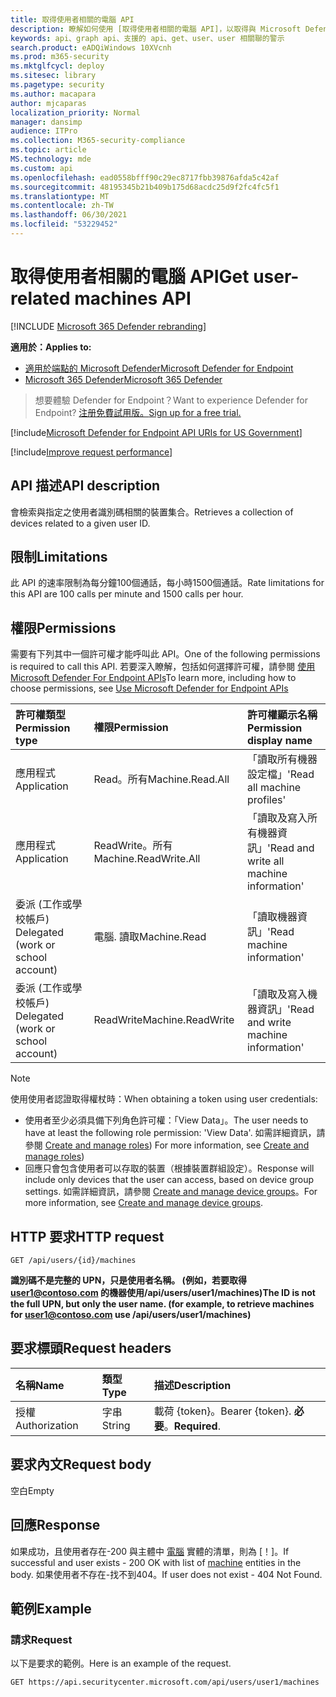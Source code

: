 ```yaml
---
title: 取得使用者相關的電腦 API
description: 瞭解如何使用 [取得使用者相關的電腦 API]，以取得與 Microsoft Defender for Endpoint 中的使用者識別碼相關的裝置集合。
keywords: api、graph api、支援的 api、get、user、user 相關聯的警示
search.product: eADQiWindows 10XVcnh
ms.prod: m365-security
ms.mktglfcycl: deploy
ms.sitesec: library
ms.pagetype: security
ms.author: macapara
author: mjcaparas
localization_priority: Normal
manager: dansimp
audience: ITPro
ms.collection: M365-security-compliance
ms.topic: article
MS.technology: mde
ms.custom: api
ms.openlocfilehash: ead0558bfff90c29ec8717fbb39876afda5c42af
ms.sourcegitcommit: 48195345b21b409b175d68acdc25d9f2fc4fc5f1
ms.translationtype: MT
ms.contentlocale: zh-TW
ms.lasthandoff: 06/30/2021
ms.locfileid: "53229452"
---
```

# <a name="get-user-related-machines-api"></a><span data-ttu-id="2f51e-104">取得使用者相關的電腦 API</span><span class="sxs-lookup"><span data-stu-id="2f51e-104">Get user-related machines API</span></span>

[!INCLUDE [Microsoft 365 Defender rebranding](../../includes/microsoft-defender.md)]

<span data-ttu-id="2f51e-105">**適用於：**</span><span class="sxs-lookup"><span data-stu-id="2f51e-105">**Applies to:**</span></span>
- [<span data-ttu-id="2f51e-106">適用於端點的 Microsoft Defender</span><span class="sxs-lookup"><span data-stu-id="2f51e-106">Microsoft Defender for Endpoint</span></span>](https://go.microsoft.com/fwlink/p/?linkid=2154037)
- [<span data-ttu-id="2f51e-107">Microsoft 365 Defender</span><span class="sxs-lookup"><span data-stu-id="2f51e-107">Microsoft 365 Defender</span></span>](https://go.microsoft.com/fwlink/?linkid=2118804)

> <span data-ttu-id="2f51e-108">想要體驗 Defender for Endpoint？</span><span class="sxs-lookup"><span data-stu-id="2f51e-108">Want to experience Defender for Endpoint?</span></span> [<span data-ttu-id="2f51e-109">注册免費試用版。</span><span class="sxs-lookup"><span data-stu-id="2f51e-109">Sign up for a free trial.</span></span>](https://www.microsoft.com/microsoft-365/windows/microsoft-defender-atp?ocid=docs-wdatp-exposedapis-abovefoldlink)


[!include[Microsoft Defender for Endpoint API URIs for US Government](../../includes/microsoft-defender-api-usgov.md)]

[!include[Improve request performance](../../includes/improve-request-performance.md)]

## <a name="api-description"></a><span data-ttu-id="2f51e-110">API 描述</span><span class="sxs-lookup"><span data-stu-id="2f51e-110">API description</span></span>
<span data-ttu-id="2f51e-111">會檢索與指定之使用者識別碼相關的裝置集合。</span><span class="sxs-lookup"><span data-stu-id="2f51e-111">Retrieves a collection of devices related to a given user ID.</span></span>

## <a name="limitations"></a><span data-ttu-id="2f51e-112">限制</span><span class="sxs-lookup"><span data-stu-id="2f51e-112">Limitations</span></span>

<span data-ttu-id="2f51e-113">此 API 的速率限制為每分鐘100個通話，每小時1500個通話。</span><span class="sxs-lookup"><span data-stu-id="2f51e-113">Rate limitations for this API are 100 calls per minute and 1500 calls per hour.</span></span>

## <a name="permissions"></a><span data-ttu-id="2f51e-114">權限</span><span class="sxs-lookup"><span data-stu-id="2f51e-114">Permissions</span></span>

<span data-ttu-id="2f51e-115">需要有下列其中一個許可權才能呼叫此 API。</span><span class="sxs-lookup"><span data-stu-id="2f51e-115">One of the following permissions is required to call this API.</span></span> <span data-ttu-id="2f51e-116">若要深入瞭解，包括如何選擇許可權，請參閱 [使用 Microsoft Defender For Endpoint APIs](apis-intro.md)</span><span class="sxs-lookup"><span data-stu-id="2f51e-116">To learn more, including how to choose permissions, see [Use Microsoft Defender for Endpoint APIs](apis-intro.md)</span></span>

<span data-ttu-id="2f51e-117">許可權類型</span><span class="sxs-lookup"><span data-stu-id="2f51e-117">Permission type</span></span> |<span data-ttu-id="2f51e-118">權限</span><span class="sxs-lookup"><span data-stu-id="2f51e-118">Permission</span></span>|<span data-ttu-id="2f51e-119">許可權顯示名稱</span><span class="sxs-lookup"><span data-stu-id="2f51e-119">Permission display name</span></span>
:---|:---|:---
<span data-ttu-id="2f51e-120">應用程式</span><span class="sxs-lookup"><span data-stu-id="2f51e-120">Application</span></span> |<span data-ttu-id="2f51e-121">Read。所有</span><span class="sxs-lookup"><span data-stu-id="2f51e-121">Machine.Read.All</span></span>|<span data-ttu-id="2f51e-122">「讀取所有機器設定檔」</span><span class="sxs-lookup"><span data-stu-id="2f51e-122">'Read all machine profiles'</span></span>
<span data-ttu-id="2f51e-123">應用程式</span><span class="sxs-lookup"><span data-stu-id="2f51e-123">Application</span></span> |<span data-ttu-id="2f51e-124">ReadWrite。所有</span><span class="sxs-lookup"><span data-stu-id="2f51e-124">Machine.ReadWrite.All</span></span> |<span data-ttu-id="2f51e-125">「讀取及寫入所有機器資訊」</span><span class="sxs-lookup"><span data-stu-id="2f51e-125">'Read and write all machine information'</span></span>
<span data-ttu-id="2f51e-126">委派 (工作或學校帳戶) </span><span class="sxs-lookup"><span data-stu-id="2f51e-126">Delegated (work or school account)</span></span> | <span data-ttu-id="2f51e-127">電腦. 讀取</span><span class="sxs-lookup"><span data-stu-id="2f51e-127">Machine.Read</span></span> | <span data-ttu-id="2f51e-128">「讀取機器資訊」</span><span class="sxs-lookup"><span data-stu-id="2f51e-128">'Read machine information'</span></span>
<span data-ttu-id="2f51e-129">委派 (工作或學校帳戶) </span><span class="sxs-lookup"><span data-stu-id="2f51e-129">Delegated (work or school account)</span></span> | <span data-ttu-id="2f51e-130">ReadWrite</span><span class="sxs-lookup"><span data-stu-id="2f51e-130">Machine.ReadWrite</span></span> | <span data-ttu-id="2f51e-131">「讀取及寫入機器資訊」</span><span class="sxs-lookup"><span data-stu-id="2f51e-131">'Read and write machine information'</span></span>

> [!NOTE]
> <span data-ttu-id="2f51e-132">使用使用者認證取得權杖時：</span><span class="sxs-lookup"><span data-stu-id="2f51e-132">When obtaining a token using user credentials:</span></span>
>
> - <span data-ttu-id="2f51e-133">使用者至少必須具備下列角色許可權：「View Data」。</span><span class="sxs-lookup"><span data-stu-id="2f51e-133">The user needs to have at least the following role permission: 'View Data'.</span></span> <span data-ttu-id="2f51e-134">如需詳細資訊，請參閱 [Create and manage roles](user-roles.md)) </span><span class="sxs-lookup"><span data-stu-id="2f51e-134">For more information, see [Create and manage roles](user-roles.md))</span></span>
> - <span data-ttu-id="2f51e-135">回應只會包含使用者可以存取的裝置（根據裝置群組設定）。</span><span class="sxs-lookup"><span data-stu-id="2f51e-135">Response will include only devices that the user can access, based on device group settings.</span></span> <span data-ttu-id="2f51e-136">如需詳細資訊，請參閱 [Create and manage device groups](machine-groups.md)。</span><span class="sxs-lookup"><span data-stu-id="2f51e-136">For more information, see [Create and manage device groups](machine-groups.md).</span></span>

## <a name="http-request"></a><span data-ttu-id="2f51e-137">HTTP 要求</span><span class="sxs-lookup"><span data-stu-id="2f51e-137">HTTP request</span></span>

```http
GET /api/users/{id}/machines
```

<span data-ttu-id="2f51e-138">**識別碼不是完整的 UPN，只是使用者名稱。 (例如，若要取得 user1@contoso.com 的機器使用/api/users/user1/machines)**</span><span class="sxs-lookup"><span data-stu-id="2f51e-138">**The ID is not the full UPN, but only the user name. (for example, to retrieve machines for user1@contoso.com use /api/users/user1/machines)**</span></span>

## <a name="request-headers"></a><span data-ttu-id="2f51e-139">要求標頭</span><span class="sxs-lookup"><span data-stu-id="2f51e-139">Request headers</span></span>

<span data-ttu-id="2f51e-140">名稱</span><span class="sxs-lookup"><span data-stu-id="2f51e-140">Name</span></span> | <span data-ttu-id="2f51e-141">類型</span><span class="sxs-lookup"><span data-stu-id="2f51e-141">Type</span></span> | <span data-ttu-id="2f51e-142">描述</span><span class="sxs-lookup"><span data-stu-id="2f51e-142">Description</span></span>
:---|:---|:---
<span data-ttu-id="2f51e-143">授權</span><span class="sxs-lookup"><span data-stu-id="2f51e-143">Authorization</span></span> | <span data-ttu-id="2f51e-144">字串</span><span class="sxs-lookup"><span data-stu-id="2f51e-144">String</span></span> | <span data-ttu-id="2f51e-145">載荷 {token}。</span><span class="sxs-lookup"><span data-stu-id="2f51e-145">Bearer {token}.</span></span> <span data-ttu-id="2f51e-146">**必要**。</span><span class="sxs-lookup"><span data-stu-id="2f51e-146">**Required**.</span></span>

## <a name="request-body"></a><span data-ttu-id="2f51e-147">要求內文</span><span class="sxs-lookup"><span data-stu-id="2f51e-147">Request body</span></span>

<span data-ttu-id="2f51e-148">空白</span><span class="sxs-lookup"><span data-stu-id="2f51e-148">Empty</span></span>

## <a name="response"></a><span data-ttu-id="2f51e-149">回應</span><span class="sxs-lookup"><span data-stu-id="2f51e-149">Response</span></span>

<span data-ttu-id="2f51e-150">如果成功，且使用者存在-200 與主體中 [電腦](machine.md) 實體的清單，則為 [！]。</span><span class="sxs-lookup"><span data-stu-id="2f51e-150">If successful and user exists - 200 OK with list of [machine](machine.md) entities in the body.</span></span> <span data-ttu-id="2f51e-151">如果使用者不存在-找不到404。</span><span class="sxs-lookup"><span data-stu-id="2f51e-151">If user does not exist - 404 Not Found.</span></span>

## <a name="example"></a><span data-ttu-id="2f51e-152">範例</span><span class="sxs-lookup"><span data-stu-id="2f51e-152">Example</span></span>

### <a name="request"></a><span data-ttu-id="2f51e-153">請求</span><span class="sxs-lookup"><span data-stu-id="2f51e-153">Request</span></span>

<span data-ttu-id="2f51e-154">以下是要求的範例。</span><span class="sxs-lookup"><span data-stu-id="2f51e-154">Here is an example of the request.</span></span>

```http
GET https://api.securitycenter.microsoft.com/api/users/user1/machines
```
